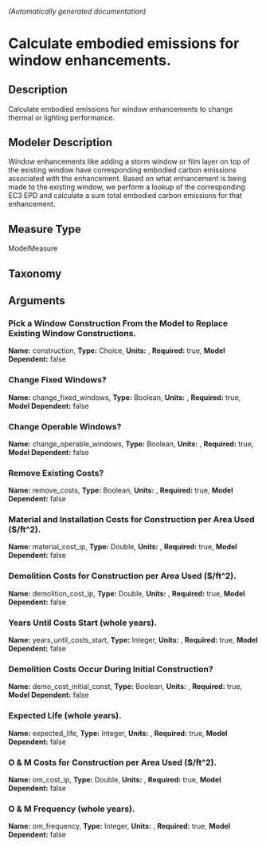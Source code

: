 

###### (Automatically generated documentation)

# Calculate embodied emissions for window enhancements.

## Description
Calculate embodied emissions for window enhancements to change thermal or lighting performance. 

## Modeler Description
Window enhancements like adding a storm window or film layer on top of the existing window have corresponding embodied carbon emissions associated with the enhancement. Based on what enhancement is being made to the existing window, we perform a lookup of the corresponding EC3 EPD and calculate a sum total embodied carbon emissions for that enhancement.

## Measure Type
ModelMeasure

## Taxonomy


## Arguments


### Pick a Window Construction From the Model to Replace Existing Window Constructions.

**Name:** construction,
**Type:** Choice,
**Units:** ,
**Required:** true,
**Model Dependent:** false

### Change Fixed Windows?

**Name:** change_fixed_windows,
**Type:** Boolean,
**Units:** ,
**Required:** true,
**Model Dependent:** false

### Change Operable Windows?

**Name:** change_operable_windows,
**Type:** Boolean,
**Units:** ,
**Required:** true,
**Model Dependent:** false

### Remove Existing Costs?

**Name:** remove_costs,
**Type:** Boolean,
**Units:** ,
**Required:** true,
**Model Dependent:** false

### Material and Installation Costs for Construction per Area Used ($/ft^2).

**Name:** material_cost_ip,
**Type:** Double,
**Units:** ,
**Required:** true,
**Model Dependent:** false

### Demolition Costs for Construction per Area Used ($/ft^2).

**Name:** demolition_cost_ip,
**Type:** Double,
**Units:** ,
**Required:** true,
**Model Dependent:** false

### Years Until Costs Start (whole years).

**Name:** years_until_costs_start,
**Type:** Integer,
**Units:** ,
**Required:** true,
**Model Dependent:** false

### Demolition Costs Occur During Initial Construction?

**Name:** demo_cost_initial_const,
**Type:** Boolean,
**Units:** ,
**Required:** true,
**Model Dependent:** false

### Expected Life (whole years).

**Name:** expected_life,
**Type:** Integer,
**Units:** ,
**Required:** true,
**Model Dependent:** false

### O & M Costs for Construction per Area Used ($/ft^2).

**Name:** om_cost_ip,
**Type:** Double,
**Units:** ,
**Required:** true,
**Model Dependent:** false

### O & M Frequency (whole years).

**Name:** om_frequency,
**Type:** Integer,
**Units:** ,
**Required:** true,
**Model Dependent:** false




